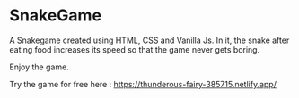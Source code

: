 # SnakeGame
A Snakegame created using HTML, CSS and Vanilla Js. In it, the snake after eating food increases its speed  so that the game never gets boring.

Enjoy the game. 

Try the game for free here : https://thunderous-fairy-385715.netlify.app/
